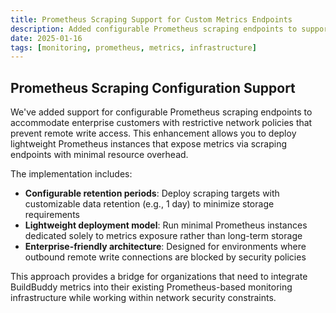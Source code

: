```yaml
---
title: Prometheus Scraping Support for Custom Metrics Endpoints
description: Added configurable Prometheus scraping endpoints to support customers who cannot use remote write protocols, enabling metrics collection through lightweight scraping targets with configurable retention periods.
date: 2025-01-16
tags: [monitoring, prometheus, metrics, infrastructure]
---
```


## Prometheus Scraping Configuration Support

We've added support for configurable Prometheus scraping endpoints to accommodate enterprise customers with restrictive network policies that prevent remote write access. This enhancement allows you to deploy lightweight Prometheus instances that expose metrics via scraping endpoints with minimal resource overhead.

The implementation includes:
- **Configurable retention periods**: Deploy scraping targets with customizable data retention (e.g., 1 day) to minimize storage requirements
- **Lightweight deployment model**: Run minimal Prometheus instances dedicated solely to metrics exposure rather than long-term storage
- **Enterprise-friendly architecture**: Designed for environments where outbound remote write connections are blocked by security policies

This approach provides a bridge for organizations that need to integrate BuildBuddy metrics into their existing Prometheus-based monitoring infrastructure while working within network security constraints.